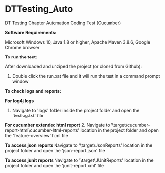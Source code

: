# DTTesting_Auto
DT Testing Chapter Automation Coding Test (Cucumber)

**Software Requirements:**

Microsoft Windows 10,
Java 1.8 or higher,
Apache Maven 3.8.6,
Google Chrome browser


**To run the test:**

After downloaded and unziped the project (or cloned from Github):

1. Double click the run.bat file and it will run the test in a command prompt window


**To check logs and reports:**

**For log4j logs**
1. Navigate to 'logs' folder inside the project folder and open the 'testlog.txt' file

**For cucumber extended html report**
2. Navigate to '\target\cucumber-report-html\cucumber-html-reports' location in the project folder and open the 'feature-overview' html file

**To access json reports**
Navigate to '\target\JsonReports' location in the project folder and open the 'json-report.json' file

**To access junit reports**
Navigate to '\target\JUnitReports' location in the project folder and open the 'junit-report.xml' file
